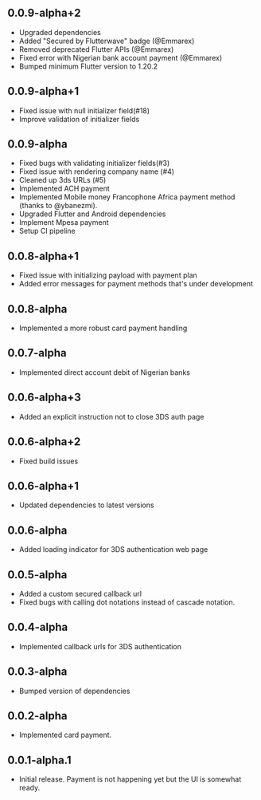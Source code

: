 ## 0.0.9-alpha+2
* Upgraded dependencies
* Added "Secured by Flutterwave" badge (@Emmarex)
* Removed deprecated Flutter APIs (@Emmarex)
* Fixed error with Nigerian bank account payment (@Emmarex)
* Bumped minimum Flutter version to 1.20.2

## 0.0.9-alpha+1
* Fixed issue with null initializer field(#18)
* Improve validation of initializer fields

## 0.0.9-alpha
* Fixed bugs with validating initializer fields(#3)
* Fixed issue with rendering company name (#4)
* Cleaned up 3ds URLs (#5)
* Implemented ACH payment
* Implemented Mobile money Francophone Africa payment method (thanks to @ybanezmi).
* Upgraded Flutter and Android dependencies
* Implement Mpesa payment
* Setup CI pipeline

## 0.0.8-alpha+1
* Fixed issue with initializing payload with payment plan
* Added error messages for payment methods that's under development

## 0.0.8-alpha
* Implemented a more robust card payment handling

## 0.0.7-alpha
* Implemented direct account debit of Nigerian banks

## 0.0.6-alpha+3
* Added an explicit instruction not to close 3DS auth page

## 0.0.6-alpha+2
* Fixed build issues

## 0.0.6-alpha+1
* Updated dependencies to latest versions

## 0.0.6-alpha
* Added loading indicator for 3DS authentication web page

## 0.0.5-alpha
* Added a custom secured callback url
* Fixed bugs with calling dot notations instead of cascade notation.

## 0.0.4-alpha
* Implemented callback urls for 3DS authentication

## 0.0.3-alpha
* Bumped version of dependencies

## 0.0.2-alpha
* Implemented card payment.


## 0.0.1-alpha.1
* Initial release. Payment is not happening yet but the UI is somewhat
  ready.
